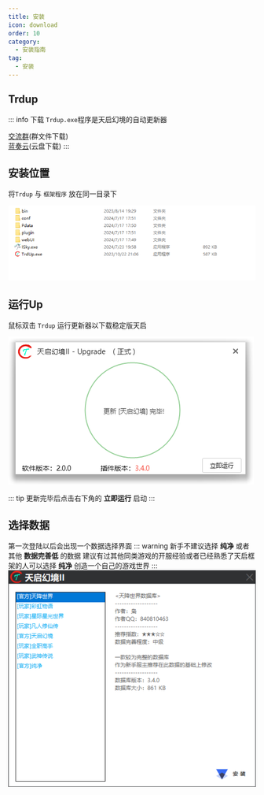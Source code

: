 ```yaml
---
title: 安装
icon: download
order: 10
category:
  - 安装指南
tag:
  - 安装
---
```

## Trdup

::: info 下载
`Trdup.exe`程序是天启幻境的自动更新器

[交流群](https://jq.qq.com/?_wv=1027&k=uEz7FvmT)(群文件下载)  
[蓝奏云](https://trd.lanzn.com/b01nmqkwf)(云盘下载)
:::
## 安装位置

将`Trdup` 与 `框架程序` 放在同一目录下

![以 `ISky` 平台为例](image/install/10.png)

## 运行Up

鼠标双击 `Trdup`  运行更新器以下载稳定版天启

![下载更新](image/install/20.png)

::: tip
更新完毕后点击右下角的 __立即运行__ 启动
:::

## 选择数据

第一次登陆以后会出现一个数据选择界面
::: warning
新手不建议选择 __纯净__ 或者其他 __数据完善低__ 的数据
建议有过其他同类游戏的开服经验或者已经熟悉了天启框架的人可以选择 __纯净__ 创造一个自己的游戏世界
:::
![An image](./image/install/30.png)